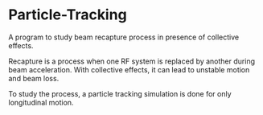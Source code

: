 # Particle-Tracking

A program to study beam recapture process in presence of collective effects.

Recapture is a process when one RF system is replaced by another during beam acceleration. With collective effects, it can lead to unstable motion and beam loss.

To study the process, a particle tracking simulation is done for only longitudinal motion.

